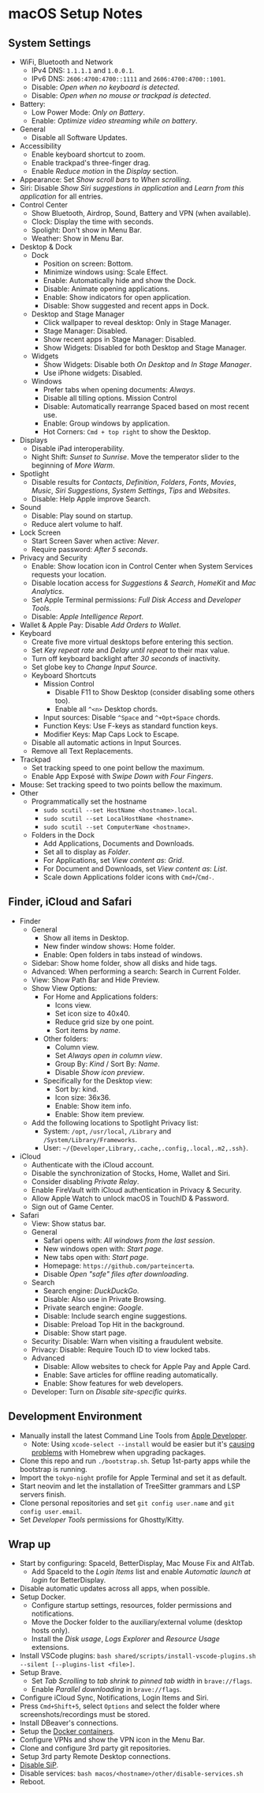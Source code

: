 # macOS Setup Notes

## System Settings
- WiFi, Bluetooth and Network
  - IPv4 DNS: `1.1.1.1` and `1.0.0.1`.
  - IPv6 DNS: `2606:4700:4700::1111` and `2606:4700:4700::1001`.
  - Disable: _Open when no keyboard is detected_.
  - Disable: _Open when no mouse or trackpad is detected_.
- Battery:
  - Low Power Mode: _Only on Battery_.
  - Enable: _Optimize video streaming while on battery_.
- General
  - Disable all Software Updates.
- Accessibility
  - Enable keyboard shortcut to zoom.
  - Enable trackpad's three-finger drag.
  - Enable _Reduce motion_ in the _Display_ section.
- Appearance: Set _Show scroll bars_ to _When scrolling_.
- Siri: Disable _Show Siri suggestions in application_ and _Learn from this
  application_ for all entries.
- Control Center
  - Show Bluetooth, Airdrop, Sound, Battery and VPN (when available).
  - Clock: Display the time with seconds.
  - Spolight: Don't show in Menu Bar.
  - Weather: Show in Menu Bar.
- Desktop & Dock
  - Dock
    - Position on screen: Bottom.
    - Minimize windows using: Scale Effect.
    - Enable: Automatically hide and show the Dock.
    - Disable: Animate opening applications.
    - Enable: Show indicators for open application.
    - Disable: Show suggested and recent apps in Dock.
  - Desktop and Stage Manager
    - Click wallpaper to reveal desktop: Only in Stage Manager.
    - Stage Manager: Disabled.
    - Show recent apps in Stage Manager: Disabled.
    - Show Widgets: Disabled for both Desktop and Stage Manager.
  - Widgets
    - Show Widgets: Disable both _On Desktop_ and _In Stage Manager_.
    - Use iPhone widgets: Disabled.
  - Windows
    - Prefer tabs when opening documents: _Always_.
    - Disable all tilling options.
  Mission Control
    - Disable: Automatically rearrange Spaced based on most recent use.
    - Enable: Group windows by application.
    - Hot Corners: `Cmd + top right` to show the Desktop.
- Displays
  - Disable iPad interoperability.
  - Night Shift: _Sunset to Sunrise_. Move the temperator slider to the
    beginning of _More Warm_.
- Spotlight
  - Disable results for _Contacts_, _Definition_, _Folders_, _Fonts_, _Movies_,
    _Music_, _Siri Suggestions_, _System Settings_, _Tips_ and _Websites_.
  - Disable: Help Apple improve Search.
- Sound
  - Disable: Play sound on startup.
  - Reduce alert volume to half.
- Lock Screen
  - Start Screen Saver when active: _Never_.
  - Require password: _After 5 seconds_.
- Privacy and Security
  - Enable: Show location icon in Control Center when System Services requests
    your location.
  - Disable location access for _Suggestions & Search_, _HomeKit_ and
    _Mac Analytics_.
  - Set Apple Terminal permissions: _Full Disk Access_ and _Developer Tools_.
  - Disable: _Apple Intelligence Report_.
- Wallet & Apple Pay: Disable _Add Orders to Wallet_.
- Keyboard
  - Create five more virtual desktops before entering this section.
  - Set _Key repeat rate_ and _Delay until repeat_ to their max value.
  - Turn off keyboard backlight after _30 seconds_ of inactivity.
  - Set globe key to _Change Input Source_.
  - Keyboard Shortcuts
    - Mission Control
      - Disable F11 to Show Desktop (consider disabling some others too).
      - Enable all `^<n>` Desktop chords.
    - Input sources: Disable `^Space` and `^+Opt+Space` chords.
    - Function Keys: Use F-keys as standard function keys.
    - Modifier Keys: Map Caps Lock to Escape.
  - Disable all automatic actions in Input Sources.
  - Remove all Text Replacements.
- Trackpad
  - Set tracking speed to one point bellow the maximum.
  - Enable App Exposé with _Swipe Down with Four Fingers_.
- Mouse: Set tracking speed to two points bellow the maximum.
- Other
  - Programmatically set the hostname
    - `sudo scutil --set HostName <hostname>.local`.
    - `sudo scutil --set LocalHostName <hostname>`.
    - `sudo scutil --set ComputerName <hostname>`.
  - Folders in the Dock
    - Add Applications, Documents and Downloads.
    - Set all to display as _Folder_.
    - For Applications, set _View content as_: _Grid_.
    - For Document and Downloads, set _View content as_: _List_.
    - Scale down Applications folder icons with `Cmd+`/`Cmd-`.

## Finder, iCloud and Safari
- Finder
  - General
    - Show all items in Desktop.
    - New finder window shows: Home folder.
    - Enable: Open folders in tabs instead of windows.
  - Sidebar: Show home folder, show all disks and hide tags.
  - Advanced: When performing a search: Search in Current Folder.
  - View: Show Path Bar and Hide Preview.
  - Show View Options:
    - For Home and Applications folders:
      - Icons view. 
      - Set icon size to 40x40.
      - Reduce grid size by one point.
      - Sort items by _name_.
    - Other folders:
      - Column view.
      - Set _Always open in column view_.
      - Group By: _Kind_ / Sort By: _Name_.
      - Disable _Show icon preview_.
    - Specifically for the Desktop view:
      - Sort by: kind.
      - Icon size: 36x36.
      - Enable: Show item info.
      - Enable: Show item preview.
  - Add the following locations to Spotlight Privacy list:
    - System: `/opt`, `/usr/local`, `/Library` and `/System/Library/Frameworks`.
    - User: `~/{Developer,Library,.cache,.config,.local,.m2,.ssh}`.
- iCloud
  - Authenticate with the iCloud account.
  - Disable the synchronization of Stocks, Home, Wallet and Siri.
  - Consider disabling _Private Relay_.
  - Enable FireVault with iCloud authentication in Privacy & Security.
  - Allow Apple Watch to unlock macOS in TouchID & Password.
  - Sign out of Game Center.
- Safari
  - View: Show status bar.
  - General
    - Safari opens with: _All windows from the last session_.
    - New windows open with: _Start page_.
    - New tabs open with: _Start page_.
    - Homepage: `https://github.com/parteincerta`.
    - Disable _Open "safe" files after downloading_.
  - Search
    - Search engine: _DuckDuckGo_.
    - Disable: Also use in Private Browsing.
    - Private search engine: _Google_.
    - Disable: Include search engine suggestions.
    - Disable: Preload Top Hit in the background.
    - Disable: Show start page.
  - Security: Disable: Warn when visiting a fraudulent website.
  - Privacy: Disable: Require Touch ID to view locked tabs.
  - Advanced
    - Disable: Allow websites to check for Apple Pay and Apple Card.
    - Enable: Save articles for offline reading automatically.
    - Enable: Show features for web developers.
  - Developer: Turn on _Disable site-specific quirks_.

## Development Environment
- Manually install the latest Command Line Tools from [Apple Developer][macos-notes-01].
  - Note: Using `xcode-select --install` would be easier but it's
    [causing problems][macos-notes-02] with Homebrew when upgrading packages.
- Clone this repo and run `./bootstrap.sh`. Setup 1st-party apps while the bootstrap is running.
- Import the `tokyo-night` profile for Apple Terminal and set it as default.
- Start neovim and let the installation of TreeSitter grammars and LSP servers finish.
- Clone personal repositories and set `git config user.name` and `git config user.email`.
- Set _Developer Tools_ permissions for Ghostty/Kitty.

## Wrap up
- Start by configuring: SpaceId, BetterDisplay, Mac Mouse Fix and AltTab.
  - Add SpaceId to the _Login Items_ list and enable _Automatic launch at login_
    for BetterDisplay.
- Disable automatic updates across all apps, when possible.
- Setup Docker.
  - Configure startup settings, resources, folder permissions and notifications.
  - Move the Docker folder to the auxiliary/external volume (desktop hosts only).
  - Install the _Disk usage_, _Logs Explorer_ and _Resource Usage_ extensions.
- Install VSCode plugins:
  `bash shared/scripts/install-vscode-plugins.sh --silent [--plugins-list <file>]`.
- Setup Brave.
  - Set _Tab Scrolling_ to _tab shrink to pinned tab width_ in `brave://flags`.
  - Enable _Parallel downloading_ in `brave://flags`.
- Configure iCloud Sync, Notifications, Login Items and Siri.
- Press `Cmd+Shift+5`, select `Options` and select the folder where
  screenshots/recordings must be stored.
- Install DBeaver's connections.
- Setup the [Docker containers][macos-notes-03].
- Configure VPNs and show the VPN icon in the Menu Bar.
- Clone and configure 3rd party git repositories.
- Setup 3rd party Remote Desktop connections.
- [Disable SiP][macos-notes-04].
- Disable services: `bash macos/<hostname>/other/disable-services.sh`
- Reboot.

[macos-notes-01]: https://developer.apple.com/download/all
[macos-notes-02]: https://github.com/orgs/Homebrew/discussions/5723#discussioncomment-11185411
[macos-notes-03]: https://github.com/parteincerta/docker-recipes
[macos-notes-04]: https://developer.apple.com/documentation/security/disabling-and-enabling-system-integrity-protection
